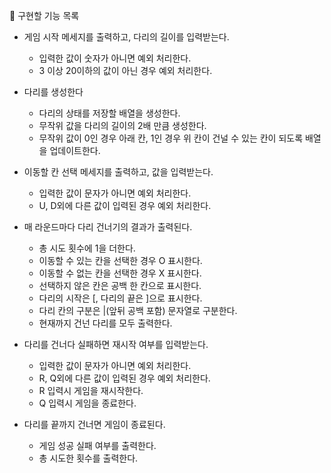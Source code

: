 📌 구현할 기능 목록

- 게임 시작 메세지를 출력하고, 다리의 길이를 입력받는다.

  - 입력한 값이 숫자가 아니면 예외 처리한다.
  - 3 이상 20이하의 값이 아닌 경우 예외 처리한다.

- 다리를 생성한다

  - 다리의 상태를 저장할 배열을 생성한다.
  - 무작위 값을 다리의 길이의 2배 만큼 생성한다.
  - 무작위 값이 0인 경우 아래 칸, 1인 경우 위 칸이 건널 수 있는 칸이 되도록 배열을 업데이트한다.

- 이동할 칸 선택 메세지를 출력하고, 값을 입력받는다.

  - 입력한 값이 문자가 아니면 예외 처리한다.
  - U, D외에 다른 값이 입력된 경우 예외 처리한다.

- 매 라운드마다 다리 건너기의 결과가 출력된다.

  - 총 시도 횟수에 1을 더한다.
  - 이동할 수 있는 칸을 선택한 경우 O 표시한다.
  - 이동할 수 없는 칸을 선택한 경우 X 표시한다.
  - 선택하지 않은 칸은 공백 한 칸으로 표시한다.
  - 다리의 시작은 [, 다리의 끝은 ]으로 표시한다.
  - 다리 칸의 구분은 |(앞뒤 공백 포함) 문자열로 구분한다.
  - 현재까지 건넌 다리를 모두 출력한다.

- 다리를 건너다 실패하면 재시작 여부를 입력받는다.

  - 입력한 값이 문자가 아니면 예외 처리한다.
  - R, Q외에 다른 값이 입력된 경우 예외 처리한다.
  - R 입력시 게임을 재시작한다.
  - Q 입력시 게임을 종료한다.

- 다리를 끝까지 건너면 게임이 종료된다.

  - 게임 성공 실패 여부를 출력한다.
  - 총 시도한 횟수를 출력한다.
